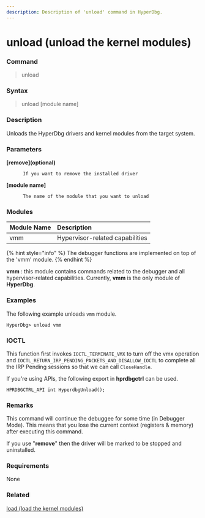 ```yaml
---
description: Description of 'unload' command in HyperDbg.
---
```


# unload \(unload the kernel modules\)

### Command

> unload

### Syntax

> unload \[module name\]

### Description

Unloads the HyperDbg drivers and kernel modules from the target system.

### Parameters

**\[remove\]\(optional\)**

          If you want to remove the installed driver

**\[module name\]**

          The name of the module that you want to unload

### Modules

| Module Name | Description |
| :--- | :--- |
| vmm | Hypervisor-related capabilities |

{% hint style="info" %}
The debugger functions are implemented on top of the 'vmm' module.
{% endhint %}

**vmm** : this module contains commands related to the debugger and all hypervisor-related capabilities. Currently, **vmm** is the only module of **HyperDbg**.

### Examples

The following example unloads `vmm` module.

```text
HyperDbg> unload vmm
```

### IOCTL

This function first invokes `IOCTL_TERMINATE_VMX` to turn off the vmx operation and `IOCTL_RETURN_IRP_PENDING_PACKETS_AND_DISALLOW_IOCTL` to complete all the IRP Pending sessions so that we can call `CloseHandle`.

If you're using APIs, the following export in **hprdbgctrl** can be used.

```text
HPRDBGCTRL_API int HyperdbgUnload();
```

### **Remarks**

This command will continue the debuggee for some time \(in Debugger Mode\). This means that you lose the current context \(registers & memory\) after executing this command.

If you use "**remove**" then the driver will be marked to be stopped and uninstalled.

### Requirements

None

### Related

[load \(load the kernel modules\)](https://docs.hyperdbg.com/commands/debugging-commands/load)

